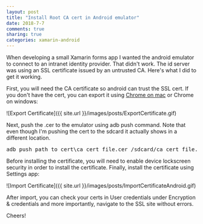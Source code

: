 ```yaml
---
layout: post
title: "Install Root CA cert in Android emulator"
date: 2018-7-7
comments: true
sharing: true
categories: xamarin-android
---
```


When developing a small Xamarin forms app I wanted the android emulator to connect to an intranet identity provider. That didn't work. The id server was using an SSL certificate issued by an untrusted CA. Here's what I did to get it working.

First, you will need the CA certificate so android can trust the SSL cert. If you don't have the cert, you can export it using [Chrome on mac](https://stackoverflow.com/questions/25940396/how-to-export-certificate-from-chrome-on-a-mac) or Chrome on windows:

![Export Certificate]({{ site.url }}/images/posts/ExportCertificate.gif)

Next, push the .cer to the emulator using adb push command. Note that even though I'm pushing the cert to the sdcard it actually shows in a different location. 

<pre class="brush: ps">
adb push path_to_cert\ca_cert_file.cer /sdcard/ca_cert_file.cer
</pre>

Before installing the certificate, you will need to enable device lockscreen security in order to install the certificate. Finally, install the certificate using Settings app:

![Import Certificate]({{ site.url }}/images/posts/ImportCertificateAndroid.gif)

After import, you can check your certs in User credentials under Encryption & credentials and more importantly, navigate to the SSL site without errors.

Cheers!